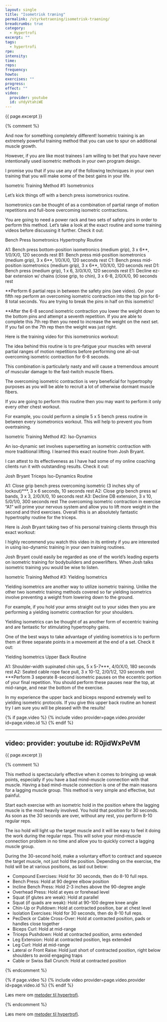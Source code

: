 ```yaml
---
layout: single
title: "Isometrisk træning"
permalink: /styrketraening/isometrisk-traening/
breadcrumbs: true
category:
  - Hypertrofi
excerpt: ""
tags:
  - hypertrofi
rpe: 
intensity: 
time: 
reps: 
frequency: 
howto:
exercises: ""
progress:
effect: ""
video:
  provider: youtube
  id: uYdyVtahiWE
---
```


{{ page.excerpt }}

{% comment %}

And now for something completely different! Isometric training is an extremely powerful training method that you can use to spur on additional muscle growth.

However, if you are like most trainees I am willing to bet that you have never intentionally used isometric methods in your own program design.

I promise you that if you use any of the following techniques in your own training that you will make some of the best gains in your life.

Isometric Training Method #1: Isometronics

Let’s kick things off with a bench press isometronics routine.

Isometronics can be thought of as a combination of partial range of motion repetitions and full-bore overcoming isometric contractions.

You are going to need a power rack and two sets of safety pins in order to perform this method. Let’s take a look at the exact routine and some training videos before discussing it further. Check it out:

Bench Press Isometronics Hypertrophy Routine

A1: Bench press bottom-position isometronics (medium grip), 3 x 6**, 1/0/X/0, 120 seconds rest
B1: Bench press mid-position isometronics (medium grip), 3 x 6**, 1/0/X/0, 120 seconds rest
C1: Bench press mid-position isometronics (medium grip), 3 x 6**, 1/0/X/0, 120 seconds rest
D1: Bench press (medium grip), 1 x 6, 3/0/X/0, 120 seconds rest
E1: Decline ez-bar extension w/ chains (close grip, to chin), 3 x 6-8, 2/0/X/0, 90 seconds rest


**Perform 6 partial reps in between the safety pins (see video). On your fifth rep perform an overcoming isometric contraction into the top pin for 6-8 total seconds. You are trying to break the pins in half on this isometric!

**After the 6-8 second isometric contraction you lower the weight down to the bottom pins and attempt a seventh repetition. If you are able to complete this 7th rep then you need to increase the weight on the next set. If you fail on the 7th rep then the weight was just right.

Here is the training video for this isometronics workout:



The idea behind this routine is to pre-fatigue your muscles with several partial ranges of motion repetitions before performing one all-out overcoming isometric contraction for 6-8 seconds.

This combination is particularly nasty and will cause a tremendous amount of muscular damage to the fast-twitch muscle fibers.

The overcoming isometric contraction is very beneficial for hypertrophy purposes as you will be able to recruit a lot of otherwise dormant muscle fibers.

If you are going to perform this routine then you may want to perform it only every other chest workout.

For example, you could perform a simple 5 x 5 bench press routine in between every isometronics workout. This will help to prevent you from overtraining.

Isometric Training Method #2: Iso-Dynamics

An iso-dynamic set involves supersetting an isometric contraction with more traditional lifting. I learned this exact routine from Josh Bryant.

I can attest to its effectiveness as I have had some of my online coaching clients run it with outstanding results. Check it out:



Josh Bryant Triceps Iso-Dynamics Routine

A1: Close grip bench press overcoming isometric (3 inches shy of lockout)***, 3 x 6 seconds, 10 seconds rest
A2: Close grip bench press w/ bands, 3 x 3, 2/0/X/0, 10 seconds rest
A3: Decline DB extension, 3 x 10, 5/0/1/0, 300 seconds rest
The overcoming isometric contraction in exercise “A1” will prime your nervous system and allow you to lift more weight in the second and third exercises. Overall this is an absolutely fantastic hypertrophy routine for the triceps.


Here is Josh Bryant taking two of his personal training clients through this exact workout:



I highly recommend you watch this video in its entirety if you are interested in using iso-dynamic training in your own training routines.

Josh Bryant could easily be regarded as one of the world’s leading experts on isometric training for bodybuilders and powerlifters. When Josh talks isometric training you would be wise to listen.

Isometric Training Method #3: Yielding Isometrics

Yielding isometrics are another way to utilize isometric training. Unlike the other two isometric training methods covered so far yielding isometrics involve preventing a weight from lowering down to the ground.

For example, if you hold your arms straight out to your sides then you are performing a yielding isometric contraction for your shoulders.

Yielding isometrics can be thought of as another form of eccentric training and are fantastic for stimulating hypertrophy gains.

One of the best ways to take advantage of yielding isometrics is to perform them at three separate points in a movement at the end of a set. Check it out:



Yielding Isometrics Upper Back Routine

A1: Shoulder-width supinated chin ups, 5 x 5-7***, 4/0/X/0, 180 seconds rest
A2: Seated cable rope face pull, 3 x 10-12, 2/0/1/2, 120 seconds rest 
***Perform 3 seperate 8-second isometric pauses on the eccentric portion of your final repetition. You should perform these pauses near the top, at mid-range, and near the bottom of the exercise.

In my experience the upper back and biceps respond extremely well to yielding isometric protocols. If you give this upper back routine an honest try I am sure you will be pleased with the results!

{% if page.video %}
  {% include video provider=page.video.provider id=page.video.id %}
{% endif %}


**********************************************************

video:
  provider: youtube
  id: R0jidWxPeVM
---

{{ page.excerpt }}


{% comment %}

This method is spectacularly effective when it comes to bringing up weak points, especially if you have a bad mind-muscle connection with that muscle. Having a bad mind-muscle connection is one of the main reasons for a lagging muscle group. This method is very simple and effective, but painful.

Start each exercise with an isometric hold in the position where the lagging muscle is the most heavily involved. You hold that position for 30 seconds. As soon as the 30 seconds are over, without any rest, you perform 8-10 regular reps.

The iso hold will light up the target muscle and it will be easy to feel it doing the work during the regular reps. This will solve your mind-muscle connection problem in no time and allow you to quickly correct a lagging muscle group.

During the 30-second hold, make a voluntary effort to contract and squeeze the target muscle, not just hold the position. Depending on the exercise, the hold will be at various positions, as laid out below:

- Compound Exercises: Hold for 30 seconds, then do 8-10 full reps.
- Bench Press: Hold at 90 degree elbow position
- Incline Bench Press: Hold 2-3 inches above the 90-degree angle
- Overhead Press: Hold at eyes or forehead level
- Squat (if glutes are weak): Hold at parallel
- Squat (if quads are weak): Hold at 90-100 degree knee angle
- Chin-Up or Pulldown: Hold at contracted position, bar at chest level
- Isolation Exercises: Hold for 30 seconds, then do 8-10 full reps.
- PecDeck or Cable Cross-Over: Hold at contracted position, pads or handles close together
- Biceps Curl: Hold at mid-range
- Triceps Pushdown: Hold at contracted position, arms extended
- Leg Extension: Hold at contracted position, legs extended
- Leg Curl: Hold at mid-range
- Lateral or Front Raise: Hold just short of contracted position, right below shoulders to avoid engaging traps
- Cable or Swiss Ball Crunch: Hold at contracted position

{% endcomment %}

{% if page.video %}
  {% include video provider=page.video.provider id=page.video.id %}
{% endif %}


Læs mere om [metoder til hypertrofi](/hypertrofi-metoder/).


{% endcomment %}


Læs mere om [metoder til hypertrofi](/hypertrofi-metoder/).
